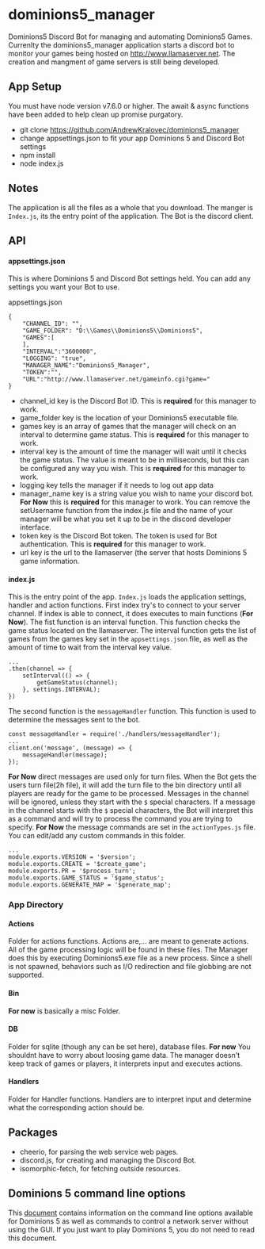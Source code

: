 # dominions5_manager
Dominions5 Discord Bot for managing and automating Dominions5 Games. Currenlty the dominions5_manager application starts a discord bot to monitor your games being hosted on http://www.llamaserver.net. The creation and mangment of game servers is still being developed.

## App Setup
You must have node version v7.6.0 or higher. The await & async functions have been added to help clean up promise purgatory. 
 * git clone https://github.com/AndrewKralovec/dominions5_manager
 * change appsettings.json to fit your app Dominions 5 and Discord Bot settings
 * npm install
 * node index.js 

## Notes
The application is all the files as a whole that you download. The manger is `Index.js`, its the entry point of the application. The Bot is the discord client. 

## API

#### appsettings.json

This is where Dominions 5 and Discord Bot settings held. You can add any settings you want your Bot to use. 

appsettings.json
```
{
    "CHANNEL_ID": "",
    "GAME_FOLDER": "D:\\Games\\Dominions5\\Dominions5",
    "GAMES":[
    ], 
    "INTERVAL":"3600000",     
    "LOGGING": "true",
    "MANAGER_NAME":"Dominions5_Manager", 
    "TOKEN":"",
    "URL":"http://www.llamaserver.net/gameinfo.cgi?game="
}
```
 * channel_id key is the Discord Bot ID. This is **required** for this manager to work. 
 * game_folder key is the location of your Dominions5 executable file. 
 * games key is an array of games that the manager will check on an interval to determine game status. This is **required** for this manager to work. 
 * interval key is the amount of time the manager will wait until it checks the game status. The value is meant to be in milliseconds, but this can be configured any way you wish. This is **required** for this manager to work. 
 * logging key tells the manager if it needs to log out app data 
 * manager_name key is a string value you wish to name your discord bot.  **For Now** this is **required** for this manager to work. You can remove the setUsername function from the index.js file and the name of your manager will be what you set it up to be in the discord developer interface. 
 * token key is the Discord Bot token. The token is used for Bot authentication. This is **required** for this manager to work. 
 * url key is the url to the llamaserver (the server that hosts Dominions 5 game information. 

#### index.js

This is the entry point of the app. `Index.js` loads the application settings, handler and action functions. First index try's to connect to your server channel.  If index is able to connect, it does executes to main functions (**For Now**). The fist function is an interval function. This function checks the game status located on the llamaserver. The interval function gets the list of games from the games key set in the `appsettings.json` file, as well as the amount of time to wait from the interval key value. 
```
... 
.then(channel => {
    setInterval(() => {
        getGameStatus(channel); 
    }, settings.INTERVAL);
})
```
The second function is the `messageHandler` function. This function is used to determine the messages sent to the bot.
```
const messageHandler = require('./handlers/messageHandler');
...
client.on('message', (message) => {
    messageHandler(message); 
});
```
**For Now** direct messages are used only for turn files. When the Bot gets the users turn file(2h file), it will add the turn file to the bin directory until all players are ready for the game to be processed. Messages in the channel will be ignored, unless they start with the `$` special characters. If a message in the channel starts with the `$` special characters, the Bot will interpret this as a command and will try to process the command you are trying to specify. **For Now** the message commands are set in the `actionTypes.js` file. You can edit/add any custom commands in this folder. 
```
...
module.exports.VERSION = '$version';
module.exports.CREATE = '$create_game';
module.exports.PR = '$process_turn';
module.exports.GAME_STATUS = '$game_status';
module.exports.GENERATE_MAP = '$generate_map';
```

### App Directory  

#### Actions 
Folder for actions functions. Actions are,... are meant to generate actions. All of the game processing logic will be found in these files. The Manager does this by executing Dominions5.exe file as a new process. Since a shell is not spawned, behaviors such as I/O redirection and file globbing are not supported.

#### Bin 
**For now** is basically a misc Folder.

#### DB 
Folder for sqlite (though any can be set here), database files. **For now** You shouldnt have to worry about loosing game data. The manager doesn't keep track of games or players, it interprets input and executes actions. 

#### Handlers 
Folder for Handler functions. Handlers are to interpret input and determine what the corresponding action should be.


## Packages 
 * cheerio, for parsing the web service web pages. 
 * discord.js, for creating and managing the Discord Bot. 
 * isomorphic-fetch, for fetching outside resources.  

## Dominions 5 command line options

This [document](http://www.illwinter.com/dom5/techmanual.html#network-options) contains information on the command line options available for Dominions 5 as well as commands to control a network server without using the GUI. If you just want to play Dominions 5, you do not need to read this document.
